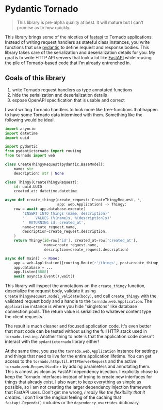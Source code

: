# Pydantic Tornado

> This library is pre-alpha quality at best. It will mature but I can't promise as to how
> quickly.

This library brings some of the niceties of [fastapi] to Tornado applications. Instead of writing
request handlers as stateful class instances, you write functions that use [pydantic] to define
request and response bodies. This library takes care of the serialization and deserialization
details for you. My goal is to write HTTP API servers that look a lot like [FastAPI] while reusing
the pile of Tornado-based code that I'm already entrenched in.

## Goals of this library

1. write Tornado request handlers as type annotated functions
2. hide the serialization and deserialization details
3. expose OpenAPI specification that is usable and correct

I want writing Tornado handlers to look more like free-functions that happen to have some Tornado
data intermixed with them. Something like the following would be ideal.

```python
import asyncio
import datetime
import uuid

import pydantic
from pydantictornado import routing
from tornado import web

class CreateThingyRequest(pydantic.BaseModel):
    name: str
    description: str | None

class Thingy(CreateThingyRequest):
    id: uuid.UUID
    created_at: datetime.datetime

async def create_thingy(create_request: CreateThingyRequest, *,
                        app: web.Application) -> Thingy:
    row = await app.database.execute(
        'INSERT INTO things (name, description)'
        '     VALUES (%(name)s, %(description)s)'
        '  RETURNING id, created_at',
        name=create_request.name,
        description=create_request.description,
    )
    return Thingy(id=row['id'], created_at=row['created_at'],
                  name=create_request.name,
                  description=create_request.description)

async def main() -> None:
    app = web.Application([routing.Route(r'/things', post=create_thingy)])
    app.database = ...
    app.listen(8888)
    await asyncio.Event().wait()
```

This library will inspect the annotations on the `create_thingy` function, deserialize the request
body, validate it using `CreateThingyRequest.model_validate(body)`, and call `create_thingy` with
the validated request body and a handle to the `tornado.web.Application`. The `Application` instance
is where you hide "singletons" like database connection pools. The return value is serialized to
whatever content type the client requests.

The result is much cleaner and focused application code. It's even better that most code can be tested
without using the full HTTP stack used in `tornado.testing`. Another thing to note is that the application
code doesn't interact with the `pydantictornado` library either!

At the same time, you use the `tornado.web.Application` instance for settings and things that need to
live for the entire application lifetime. You can get access to the `tornado.httputil.HTTPServerRequest`
and the active `tornado.web.RequestHandler` by adding parameters and annotating them. This is almost as
clean as FastAPI dependency injection. I explicitly chose to keep the Tornado interfaces instead of
trying to create new interfaces for things that already exist. I also want to keep everything as simple
as possible, so I am not creating the larger dependency injection framework that FastAPI uses. Don't get
me wrong, *I really like the flexibility that it creates*. I don't like the magical feeling of the caching
that `fastapi.Depends()` includes or the `dependency_overrides` dictionary.

[fastapi]: https://fastapi.tiangolo.com/
[pydantic]: https://docs.pydantic.dev/2.5/
